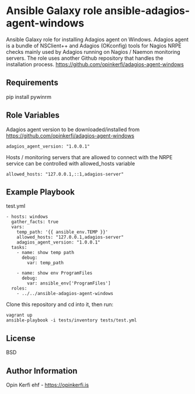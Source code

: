 Ansible Galaxy role ansible-adagios-agent-windows
=========

Ansible Galaxy role for installing Adagios agent on Windows. Adagios agent is a bundle of NSClient++ and Adagios (OKconfig) tools for Nagios NRPE checks mainly used by Adagios running on Nagios / Naemon monitoring servers. The role uses another Github repository that handles the installation process. https://github.com/opinkerfi/adagios-agent-windows

Requirements
------------

pip install pywinrm

Role Variables
--------------

Adagios agent version to be downloaded/installed from https://github.com/opinkerfi/adagios-agent-windows 
```
adagios_agent_version: "1.0.0.1"
```

Hosts / monitoring servers that are allowed to connect with the NRPE service can be controlled with allowed_hosts variable
```
allowed_hosts: "127.0.0.1,::1,adagios-server"
```

Example Playbook
----------------

test.yml

```
- hosts: windows
  gather_facts: true
  vars:
    temp_path: '{{ ansible_env.TEMP }}'
    allowed_hosts: "127.0.0.1,adagios-server"
    adagios_agent_version: "1.0.0.1"
  tasks:
    - name: show temp path
      debug:
        var: temp_path

    - name: show env ProgramFiles
      debug:
        var: ansible_env['ProgramFiles']
  roles:
    - ../../ansible-adagios-agent-windows

```

Clone this repository and cd into it, then run:
```
vagrant up
ansible-playbook -i tests/inventory tests/test.yml
```

License
-------

BSD

Author Information
------------------

Opin Kerfi ehf - https://opinkerfi.is